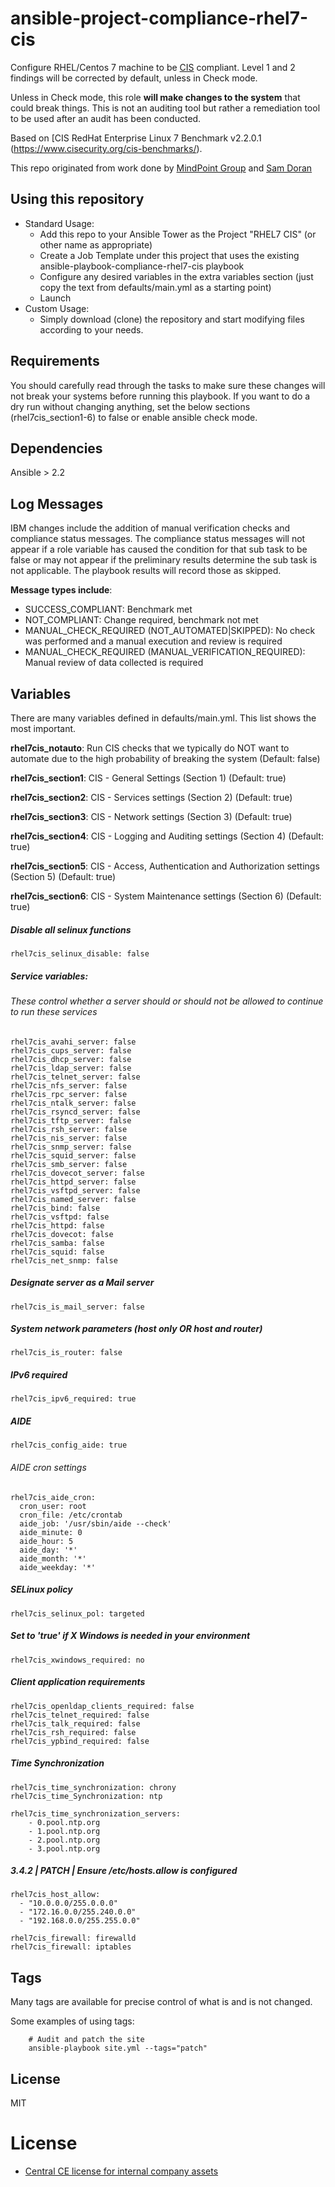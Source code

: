 ansible-project-compliance-rhel7-cis
================

Configure RHEL/Centos 7 machine to be [CIS](https://www.cisecurity.org/cis-benchmarks/) compliant. Level 1 and 2 findings will be corrected by default, unless in Check mode.

Unless in Check mode, this role **will make changes to the system** that could break things. This is not an auditing tool but rather a remediation tool to be used after an audit has been conducted.

Based on [CIS RedHat Enterprise Linux 7 Benchmark v2.2.0.1 (https://www.cisecurity.org/cis-benchmarks/).

This repo originated from work done by [MindPoint Group](https://github.com/mindpointgroup) and [Sam Doran](https://github.com/samdoran/ansible-role-stig)

Using this repository
------------
- Standard Usage:
  - Add this repo to your Ansible Tower as the Project "RHEL7 CIS" (or other name as appropriate)
  - Create a Job Template under this project that uses the existing ansible-playbook-compliance-rhel7-cis playbook
  - Configure any desired variables in the extra variables section (just copy the text from defaults/main.yml as a starting point)
  - Launch
- Custom Usage:
  - Simply download (clone) the repository and start modifying files according to your needs.

Requirements
------------
You should carefully read through the tasks to make sure these changes will not break your systems before running this playbook.
If you want to do a dry run without changing anything, set the below sections (rhel7cis_section1-6) to false or enable ansible check mode.

Dependencies
------------
Ansible > 2.2

Log Messages
------------
IBM changes include the addition of manual verification checks and compliance status messages.  The compliance status messages will not appear if a role variable has caused the condition for that sub task to be false or may not appear if the preliminary results determine the sub task is not applicable.  The playbook results will record those as skipped.  

**Message types include**:
- SUCCESS_COMPLIANT: Benchmark met
- NOT_COMPLIANT: Change required, benchmark not met
- MANUAL_CHECK_REQUIRED (NOT_AUTOMATED|SKIPPED): No check was performed and a manual execution and review is required
- MANUAL_CHECK_REQUIRED (MANUAL_VERIFICATION_REQUIRED): Manual review of data collected is required

Variables
--------------
There are many variables defined in defaults/main.yml. This list shows the most important.

**rhel7cis_notauto**: Run CIS checks that we typically do NOT want to automate due to the high probability of breaking the system (Default: false)

**rhel7cis_section1**: CIS - General Settings (Section 1) (Default: true)

**rhel7cis_section2**: CIS - Services settings (Section 2) (Default: true)

**rhel7cis_section3**: CIS - Network settings (Section 3) (Default: true)

**rhel7cis_section4**: CIS - Logging and Auditing settings (Section 4) (Default: true)

**rhel7cis_section5**: CIS - Access, Authentication and Authorization settings (Section 5) (Default: true)

**rhel7cis_section6**: CIS - System Maintenance settings (Section 6) (Default: true)  

##### Disable all selinux functions
`rhel7cis_selinux_disable: false`

##### Service variables:
###### These control whether a server should or should not be allowed to continue to run these services

```
rhel7cis_avahi_server: false  
rhel7cis_cups_server: false  
rhel7cis_dhcp_server: false  
rhel7cis_ldap_server: false  
rhel7cis_telnet_server: false  
rhel7cis_nfs_server: false  
rhel7cis_rpc_server: false  
rhel7cis_ntalk_server: false  
rhel7cis_rsyncd_server: false  
rhel7cis_tftp_server: false  
rhel7cis_rsh_server: false  
rhel7cis_nis_server: false  
rhel7cis_snmp_server: false  
rhel7cis_squid_server: false  
rhel7cis_smb_server: false  
rhel7cis_dovecot_server: false  
rhel7cis_httpd_server: false  
rhel7cis_vsftpd_server: false  
rhel7cis_named_server: false  
rhel7cis_bind: false  
rhel7cis_vsftpd: false  
rhel7cis_httpd: false  
rhel7cis_dovecot: false  
rhel7cis_samba: false  
rhel7cis_squid: false  
rhel7cis_net_snmp: false  
```  

##### Designate server as a Mail server
`rhel7cis_is_mail_server: false`


##### System network parameters (host only OR host and router)
`rhel7cis_is_router: false`  


##### IPv6 required
`rhel7cis_ipv6_required: true`  


##### AIDE
`rhel7cis_config_aide: true`

###### AIDE cron settings
```
rhel7cis_aide_cron:
  cron_user: root
  cron_file: /etc/crontab
  aide_job: '/usr/sbin/aide --check'
  aide_minute: 0
  aide_hour: 5
  aide_day: '*'
  aide_month: '*'
  aide_weekday: '*'  
```

##### SELinux policy
`rhel7cis_selinux_pol: targeted`


##### Set to 'true' if X Windows is needed in your environment
`rhel7cis_xwindows_required: no`


##### Client application requirements
```
rhel7cis_openldap_clients_required: false
rhel7cis_telnet_required: false
rhel7cis_talk_required: false  
rhel7cis_rsh_required: false
rhel7cis_ypbind_required: false
```

##### Time Synchronization
```
rhel7cis_time_synchronization: chrony
rhel7cis_time_Synchronization: ntp

rhel7cis_time_synchronization_servers:
    - 0.pool.ntp.org
    - 1.pool.ntp.org
    - 2.pool.ntp.org
    - 3.pool.ntp.org  
```  

##### 3.4.2 | PATCH | Ensure /etc/hosts.allow is configured
```
rhel7cis_host_allow:
  - "10.0.0.0/255.0.0.0"  
  - "172.16.0.0/255.240.0.0"  
  - "192.168.0.0/255.255.0.0"    
```  

```
rhel7cis_firewall: firewalld
rhel7cis_firewall: iptables
```

Tags
----
Many tags are available for precise control of what is and is not changed.

Some examples of using tags:

```
    # Audit and patch the site
    ansible-playbook site.yml --tags="patch"
```

License
-------

MIT


# License
* [Central CE license for internal company assets](https://github.kyndryl.net/Continuous-Engineering/cloud-based-automation-of-licenses-and-software-assets/blob/master/LICENSE.md)
